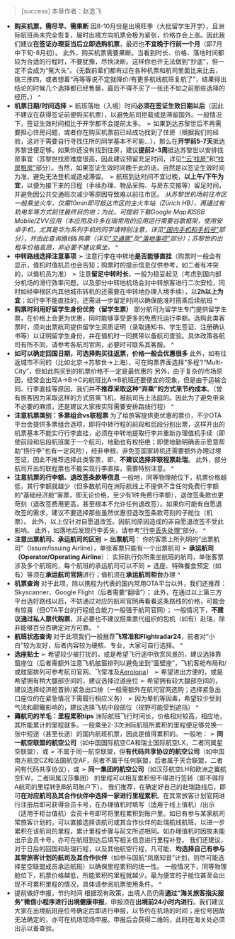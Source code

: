 > [success] 本章作者：赵逸飞

- **购买机票，需尽早、需果断**
因8-10月份是出境旺季（大批留学生开学），且洲际航班尚未完全恢复，届时出境方向机票会极为紧张，价格亦会上涨。因此我们建议**在签证办理妥当后立即选购机票**，最迟也**不宜晚于行前一个月**（即7月中下旬-8月初）。
此外，购买机票需要果断。当看到时长、价格、落地时间都较为合适的行程时，不要犹豫，尽快决断。这样你也许无法做到“抄底”，但一定不会成为“冤大头”。（无数前辈们都有过在各种机票和航司里面比来比去，挑三拣四，或者想着“再等等说不定就降价/有更多航线航班复航了”，结果得出结论的时候几个选择都已经售罄，最后不得不买了一张还不如之前那些选择的经历。）
^
- **机票日期/时间选择**
➢ 航班落地（入境）时间**必须在签证生效日期以后**（因此不建议在获得签证前便购买机票），以避免航司拒载或是滞留国外。一般情况下，签证生效时间相比于开学都不会提前太多。
➢ 如果到达苏黎世后不再需要担心住房问题，或者你在购买机票前已经成功找到了住房（根据我们的经验，这对于需要自行寻找住所的同学基本不可能...），那么在**开学前5-7天**抵达苏黎世便足够。如果你还没有找到住房，建议**提前2-3周**抵达苏黎世以安排找房事宜（苏黎世找房难度很高，因此建议预留充足时间，详见[“‘云’找房”](14“云”找房.md)和[“找房租房”](24找房租房.md)部分）。当然，如果签证生效时间晚于此的话，自然是以签证生效时间为准，避免无法登机或造成滞留。
➢ 航班到达时间不宜过晚，**以上午/下午为宜**，以便为接下来的日程（手续办理、物品采购、与房东交接等）留足时间，并避免因公共交通班次减少等原因导致难以前往市区。
*从苏黎世机场前往市区一般乘坐火车，仅需10min即可抵达市区的主火车站（Zürich HB），再通过有轨电车等方式前往最终目的地；为此，可提前下载Google Map和SBB Mobile/ZVV应用（本应用及许多在瑞常用的应用运行需要谷歌框架，使用安卓手机，尤其是华为系列手机的同学请特别注意，详见[“国内手机和手机号”](11国内手机号.md)部分），并由此查询路线&购票（详见[“交通票”](21交通票.md)及[“落地事项”](02落地事项.md)部分）；苏黎世的出租车价格高昂，非必要不建议乘坐。*
^
- **中转路线选择注意事项**
➢ 注意行李在中转地**是否能够直挂**（购票时一般会有显示，值机时值机员也会告知；购票时的提示信息仅供参考，如二者有冲突的，以值机员为准）
➢ 注意**留足中转时长**，一般为稳妥起见（考虑到国内部分机场的滑行效率问题，以及部分中转地机场会对中转旅客进行二次安检，同时如经申根区内其他城市转机的还需要在中转地办理入境手续），以**2h以上为宜**；如行李不能直挂的，还需进一步留足时间以确保能准时搭乘后续航班
^
- **购票时利用好留学生身份优势（留学生票）**
部分航司为留学生专门提供留学生票，在价格上会更为优惠，同时能够享受更多的免费托运行李额。选购此类客票时，须向出票航司提供留学生资质证明（录取通知书、学生签证、注册确认书等）以证明留学生身份，并在值机时一同携带以备航司查验。具体政策各航司有所不同，请参考各航司官网，必要时可联系其客服。
^
- **如可以确定回国日期，可选择购买往返票，价格一般会优惠很多**
此外，如有往返城市不同的（比如北京→苏黎世→上海），可在购票界面选择“多程”/“Multi-City”，但如此购买到的机票价格不一定是最优惠的
另外，由于复杂的市场原因，经常会出现A→B→C的航班比A→B航班还要便宜的现象，但是由于运输合同、行李直挂等原因，我们并**不推荐采取这种“弃乘”的方式来节约成本**。（曾有旅客因为采取这样的方式搭乘飞机，被航司告上法庭的。因此为了避免带来不必要的麻烦，还是建议大家按实际需要安排路线行程）
^
- **注意机票类别：多票组合vs联程票**
为了给旅客提供更优惠的票价，不少OTA平台会提供多票组合选项，即将中转行程的前段和后段分别出票，这样开出的机票基本不能实行行李直挂，必须在中转地提取行李并重新办理值机手续（即使前段和后段航班属于一个航司，地勤也有权拒绝；即使地勤明确表示愿意帮助“捞行李”也有一定风险），经非申根、非免签国家转机还需要额外办理过境签证，因此不推荐选择此类客票，即，**不建议选择非联程票赴瑞**。
此外，部分航司开出的联程票也不能实现行李直挂，需要特别注意。
^
- **注意机票的行李额、退改签条款等信息**
一般地，同等物理舱位下，机票价格越低，其行李额就越少（但多数航司在洲际航线上不提供不含任何免费行李额的“基础经济舱”客票，即无论价格，至少有1件免费行李额），退改签条款也更苛刻（退改签费用更高，甚至根本不允许任何退改签）。如果你可能有自愿退改签的需求，建议不要选择那些虽然优惠但退改签条款苛刻的子舱位（机票）。
此外，以上仅针对自愿退改签。因航司原因造成的非自愿退改签不受此影响。
此外，如落地后发现行李丢失，请参考[“行李丢失处理”](10行李丢失处理.md)部分。
^
- **注意出票航司、承运航司的区别**
➢ **出票航司**： 你的客票上所列明的“出票航司”（Issuer/Issuing Airline），单张客票只能有一个出票航司
➢ **承运航司（Operator/Operating Airline**）： 实际执行你所乘坐航班的航司，单张客票涉及多个航班的，每个航班的承运航司可以不同
➢ 选座、特殊餐食预定（如有）等须在**承运航司官网**进行；值机须在**承运航司柜台**办理
^
- **机票查询**
对于此项，除以携程为代表的国内常用OTA平台以外，我们还推荐：Skyscanner、Google Flight（后者需要“翻墙”）；
此外，在通过以上第三方平台选好路线以后，不妨通过对应的航司官网再看看这条路线的价格，可能会有惊喜（但OTA平台的行程组合能力一般强于航司官网）；
一般情况下，**不建议通过私人票代购票**，非必要也不建议搭乘票代组织的包机（如有）赴瑞，除非能够百分百确定对方可靠。
^
- **航班状态查询**
对于此项我们一般推荐**飞常准和Flightradar24**，前者对“小白”较为友好，后者内容较为硬核、专业，大家可自行选择。
^
- **选座贴士**
➢ 希望较少被打扰的，或是希望飞行途中欣赏风景的，建议选择靠窗座位（后者需额外注意飞机舷窗排列以避免坐到“面壁座”，飞机客舱布局和/或舷窗排列可参考航司官网、飞常准及[Aerolopa](https://www.aerolopa.com/)）
➢ 希望进出方便的，或是希望拥有稍大腿部空间的，建议选择过道座位
➢ 希望拥有较大腿部空间的，建议选择经济舱首排/紧急出口排（一般需额外在航司官网选购；选择紧急出口座位的在紧急情况下需履行相应义务）
➢ 因为晕机等因素，希望较少受到气流和颠簸影响的，建议选择飞机中段部位（视野可能受到遮挡）
^
- **薅航司的羊毛：里程累积tips**
洲际航班飞行时间长，价格相对较高，相应地，其所能累计的里程就多。一般乘坐2-3次洲际航班所累积的里程便足够兑换一张中短途（甚至长途）的国内航班机票，因此是值得累积的。
一般地：
➢ **同一航空联盟的航空公司**（如中国国际航空CA和瑞士国际航空LX，二者同属星空联盟），或
➢ 不属于同一航空联盟，但**有代码共享协议的航空公司**（如中国南方航空CZ和法国航空AF，前者不属于任何联盟，后者属于天合联盟，二者间有代码共享协议），或
➢ **同一集团的航空公司**（如汉莎航空LH和欧洲之翼航空EW，二者同属汉莎集团）
的里程可以相互累积但不得进行签转（即不得将A航司的里程转到B航司账户下）。
我们推荐，在确定好自己的赴瑞路线后，即可**在对应航司及其合作伙伴中选择一家进行里程累积**。在其常旅客计划官网进行注册后即可获得会员卡号，在办理值机时填写（适用于线上值机）/出示（适用于柜台值机）会员卡号即可将里程累积到账户里。如已有参与某家航司常旅客计划的，可以直接选择该航司或其合作伙伴的赴瑞航线航班，以进一步累积在该航司的里程，累计里程步骤与前文所述相同。如办理值机时因故未能出示会员卡号，亦可在航班到达后填写相关信息进行里程补登。
我们还建议，对于日后的回国和赴瑞行程，以及其他航空行程，凡可能，**均选择自己有参与其常旅客计划的航司及其合作伙伴**（如参与国航“凤凰知音”计划，则尽可能选择星空联盟成员承运航班）以确保里程累积的统一性。
一般情况下，同等物理舱位下，机票价格越低，所能累积的里程就越少。最为便宜的子舱位甚至会出现不可累积里程的情况，具体请参阅机票使用条件。
^
- 提前做好申报，节约时间
根据现有政策，出境人员仍需**通过“海关旅客指尖服务”微信小程序进行出境健康申报**，申报须在**出境前24小时内进行**。我们建议大家在出境航班座位号确定后即进行申报，以节约在机场的时间；座位号因故无法确定的，亦可在机场现场申报。申报后会获得二维码，此码在海关处必须出示以备查验。
